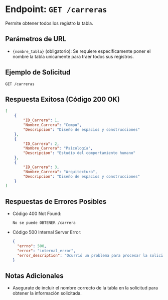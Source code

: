 # Endpoint: `GET /carreras`

Permite obtener todos los registro la tabla.


## Parámetros de URL
- `{nombre_tabla}` (obligatorio): Se requiere especificamente poner el nombre la tabla unicamente para traer todos sus registros.


## Ejemplo de Solicitud
```http
GET /carreras
```

## Respuesta Exitosa (Código 200 OK)
```json
[
    {
        "ID_Carrera": 1,
        "Nombre_Carrera": "Compu",
        "Descripcion": "Diseño de espacios y construcciones"
    },
    {
        "ID_Carrera": 2,
        "Nombre_Carrera": "Psicología",
        "Descripcion": "Estudio del comportamiento humano"
    },
    {
        "ID_Carrera": 3,
        "Nombre_Carrera": "Arquitectura",
        "Descripcion": "Diseño de espacios y construcciones"
    }
]
```

## Respuestas de Errores Posibles
- Código 400 Not Found:

    ```
    No se puede OBTENER /carrera
    ```

- Código 500 Internal Server Error:
  ```json
  {
    "errno": 500,
    "error": "internal_error",
    "error_description": "Ocurrió un problema para procesar la solicitud"
  }
  ``` 

## Notas Adicionales

- Asegurate de incluir el nombre correcto de la tabla en la solicitud para obtener la información solicitada.